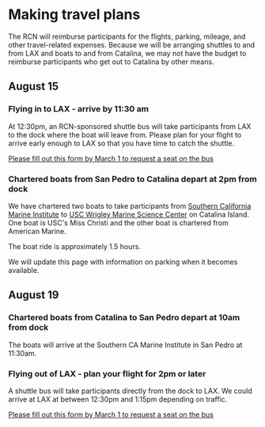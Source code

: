 
# Making travel plans

The RCN will reimburse participants for the flights, parking, mileage, and other travel-related expenses. Because we will be arranging shuttles to and from LAX and boats to and from Catalina, we may not have the budget to reimburse participants who get out to Catalina by other means.

## August 15

### Flying in to LAX - arrive by 11:30 am

At 12:30pm, an RCN-sponsored shuttle bus will take participants from LAX to the dock where the boat will leave from. Please plan for your flight to arrive early enough to LAX so that you have time to catch the shuttle.

[Please fill out this form by March 1 to request a seat on the bus](https://docs.google.com/forms/d/1ePIpPFNUkzlRau_zDvPizr86Wjryg9X8740Bxm7oaV4/edit)

### Chartered boats from San Pedro to Catalina depart at 2pm from dock

We have chartered two boats to take participants from [Southern California Marine Institute](https://www.google.com/maps/place/820+S+Seaside+Ave,+San+Pedro,+CA+90731/data=!4m2!3m1!1s0x80dd364c789a0687:0x41eeeb76e557b5ea?sa=X&ved=2ahUKEwiMwse6-NHnAhXDmeAKHfFmD4wQ8gEwAHoECAsQAQ) to [USC Wrigley Marine Science Center](https://www.google.com/maps/place/USC+Wrigley+Marine+Science+Center/@33.4447943,-118.5184914,13z/data=!4m19!1m13!4m12!1m6!1m2!1s0x80dd68770a7f4965:0xd7924fbb2751aa29!2sUSC+Wrigley+Marine+Science+Center,+Big+Fisherman+Cove,+Avalon,+CA!2m2!1d-118.4834719!2d33.4447276!1m3!2m2!1d-118.4784927!2d33.4465784!3e0!3m4!1s0x80dd68770a7f4965:0xd7924fbb2751aa29!8m2!3d33.4447276!4d-118.4834719) on Catalina Island. One boat is USC's Miss Christi and the other boat is chartered from American Marine.

The boat ride is approximately 1.5 hours.

We will update this page with information on parking when it becomes available.

## August 19

### Chartered boats from Catalina to San Pedro depart at 10am from dock

The boats will arrive at the Southern CA Marine Institute in San Pedro at 11:30am.

### Flying out of LAX - plan your flight for 2pm or later

A shuttle bus will take participants directly from the dock to LAX. We could arrive at LAX at between 12:30pm and 1:15pm depending on traffic.

[Please fill out this form by March 1 to request a seat on the bus](https://docs.google.com/forms/d/1ePIpPFNUkzlRau_zDvPizr86Wjryg9X8740Bxm7oaV4/edit)
